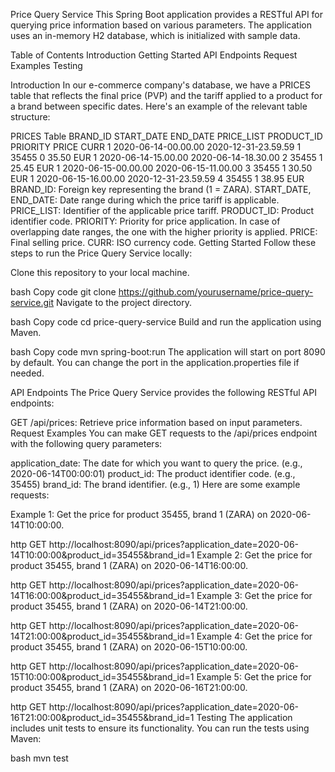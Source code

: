 Price Query Service
This Spring Boot application provides a RESTful API for querying price information based on various parameters. The application uses an in-memory H2 database, which is initialized with sample data.

Table of Contents
Introduction
Getting Started
API Endpoints
Request Examples
Testing

Introduction
In our e-commerce company's database, we have a PRICES table that reflects the final price (PVP) and the tariff applied to a product for a brand between specific dates. Here's an example of the relevant table structure:

PRICES Table
BRAND_ID	START_DATE	END_DATE	PRICE_LIST	PRODUCT_ID	PRIORITY	PRICE	CURR
1	2020-06-14-00.00.00	2020-12-31-23.59.59	1	35455	0	35.50	EUR
1	2020-06-14-15.00.00	2020-06-14-18.30.00	2	35455	1	25.45	EUR
1	2020-06-15-00.00.00	2020-06-15-11.00.00	3	35455	1	30.50	EUR
1	2020-06-15-16.00.00	2020-12-31-23.59.59	4	35455	1	38.95	EUR
BRAND_ID: Foreign key representing the brand (1 = ZARA).
START_DATE, END_DATE: Date range during which the price tariff is applicable.
PRICE_LIST: Identifier of the applicable price tariff.
PRODUCT_ID: Product identifier code.
PRIORITY: Priority for price application. In case of overlapping date ranges, the one with the higher priority is applied.
PRICE: Final selling price.
CURR: ISO currency code.
Getting Started
Follow these steps to run the Price Query Service locally:

Clone this repository to your local machine.

bash
Copy code
git clone https://github.com/yourusername/price-query-service.git
Navigate to the project directory.

bash
Copy code
cd price-query-service
Build and run the application using Maven.

bash
Copy code
mvn spring-boot:run
The application will start on port 8090 by default. You can change the port in the application.properties file if needed.

API Endpoints
The Price Query Service provides the following RESTful API endpoints:

GET /api/prices: Retrieve price information based on input parameters.
Request Examples
You can make GET requests to the /api/prices endpoint with the following query parameters:

application_date: The date for which you want to query the price. (e.g., 2020-06-14T00:00:01)
product_id: The product identifier code. (e.g., 35455)
brand_id: The brand identifier. (e.g., 1)
Here are some example requests:

Example 1: Get the price for product 35455, brand 1 (ZARA) on 2020-06-14T10:00:00.

http
GET http://localhost:8090/api/prices?application_date=2020-06-14T10:00:00&product_id=35455&brand_id=1
Example 2: Get the price for product 35455, brand 1 (ZARA) on 2020-06-14T16:00:00.

http
GET http://localhost:8090/api/prices?application_date=2020-06-14T16:00:00&product_id=35455&brand_id=1
Example 3: Get the price for product 35455, brand 1 (ZARA) on 2020-06-14T21:00:00.

http
GET http://localhost:8090/api/prices?application_date=2020-06-14T21:00:00&product_id=35455&brand_id=1
Example 4: Get the price for product 35455, brand 1 (ZARA) on 2020-06-15T10:00:00.

http
GET http://localhost:8090/api/prices?application_date=2020-06-15T10:00:00&product_id=35455&brand_id=1
Example 5: Get the price for product 35455, brand 1 (ZARA) on 2020-06-16T21:00:00.

http
GET http://localhost:8090/api/prices?application_date=2020-06-16T21:00:00&product_id=35455&brand_id=1
Testing
The application includes unit tests to ensure its functionality. You can run the tests using Maven:

bash
mvn test
